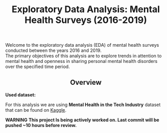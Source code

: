 # <center> Exploratory Data Analysis: Mental Health Surveys (2016-2019) <center><br>
Welcome to the exploratory data analysis (EDA) of mental health surveys conducted between the years 2016 and 2019.<br>
The primary objectives of this analysis are to explore trends in attention to mental health and openness in sharing personal mental health disorders over the specified time period.<br>
## <center> Overview <center>

**Used dataset:**<br>

For this analysis we are using **Mental Health in the Tech Industry** dataset  that can be found on [Kaggle](https://www.kaggle.com/datasets/anth7310/mental-health-in-the-tech-industry).<br>


__**WARNING**__
**This project Is being actively worked on. Last commit will be pushed ~10 hours before review.**